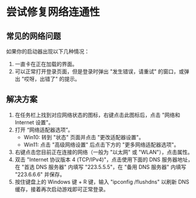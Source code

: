 # 尝试修复网络连通性

## 常见的网络问题

如果你的启动器出现以下几种情况：

1. 一直卡在正在加载的界面。
2. 可以正常打开登录页面，但是登录时弹出 "发生错误，请重试" 的窗口，或弹出 "哎呀，出错了" 的提示。

## 解决方案

1. 在任务栏上找到对应网络状态的图标，右键点击此图标后，点击 "网络和 Internet 设置"。
2. 打开 “网络适配器选项”。
   - Win10: 转到 "状态" 页面并点击 "更改适配器设置"。  
   - Win11: 点击 "高级网络设置" 后点击下方的 "更多网络适配器选项"。
3. 右键点击您目前正在连接的网络（一般为 "以太网" 或 "WLAN"），点击属性。
4. 双击 "Internet 协议版本 4 (TCP/IPv4)"，点击使用下面的 DNS 服务器地址，在 "首选 DNS 服务器" 内填写 "223.5.5.5"，在 "备用 DNS 服务器" 内填写 "223.6.6.6" 并保存。
5. 按住键盘上的 Windows 键 + R 键，输入 "ipconfig /flushdns" 以刷新 DNS 缓存，接着再次启动游戏即可正常登录。
